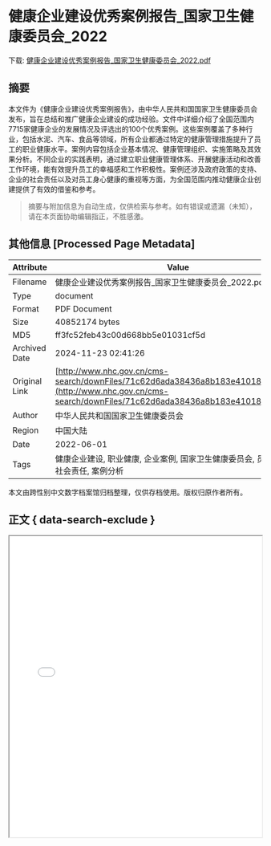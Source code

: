 # 健康企业建设优秀案例报告_国家卫生健康委员会_2022

<!-- tcd_download_link -->
下载: <a href="../健康企业建设优秀案例报告_国家卫生健康委员会_2022.pdf" download>健康企业建设优秀案例报告_国家卫生健康委员会_2022.pdf</a>
<!-- tcd_download_link_end -->

## 摘要

<!-- tcd_abstract -->
本文件为《健康企业建设优秀案例报告》，由中华人民共和国国家卫生健康委员会发布，旨在总结和推广健康企业建设的成功经验。文件中详细介绍了全国范围内7715家健康企业的发展情况及评选出的100个优秀案例。这些案例覆盖了多种行业，包括水泥、汽车、食品等领域，所有企业都通过特定的健康管理措施提升了员工的职业健康水平。案例内容包括企业基本情况、健康管理组织、实施策略及其效果分析。不同企业的实践表明，通过建立职业健康管理体系、开展健康活动和改善工作环境，能有效提升员工的幸福感和工作积极性。案例还涉及政府政策的支持、企业的社会责任以及对员工身心健康的重视等方面，为全国范围内推动健康企业创建提供了有效的借鉴和参考。

<!-- tcd_abstract_end -->

> 摘要与附加信息为自动生成，仅供检索与参考。如有错误或遗漏（未知），请在本页面协助编辑指正，不胜感激。

## 其他信息 [Processed Page Metadata]

| Attribute       | Value                                  |
|-----------------|----------------------------------------|
| Filename        | 健康企业建设优秀案例报告_国家卫生健康委员会_2022.pdf                             |
| Type            | document                                 |
| Format          | PDF Document                               |
| Size            | 40852174 bytes                           |
| MD5             | ff3fc52feb43c00d668bb5e01031cf5d                                  |
| Archived Date   | 2024-11-23 02:41:26                             |
| Original Link   | [http://www.nhc.gov.cn/cms-search/downFiles/71c62d6ada38436a8b183e41018aafa4.pdf](http://www.nhc.gov.cn/cms-search/downFiles/71c62d6ada38436a8b183e41018aafa4.pdf)                         |
| Author          | 中华人民共和国国家卫生健康委员会                               |
| Region          | 中国大陆                               |
| Date            | 2022-06-01                                 |
| Tags            | 健康企业建设, 职业健康, 企业案例, 国家卫生健康委员会, 员工健康, 社会责任, 案例分析                                 |

本文由跨性别中文数字档案馆归档整理，仅供存档使用。版权归原作者所有。


## 正文 { data-search-exclude }

<!-- tcd_main_text -->
<iframe src="../健康企业建设优秀案例报告_国家卫生健康委员会_2022.pdf" width="100%" height="600px">
    <p>无法显示PDF，请下载查看。</p>
</iframe>
<!-- tcd_main_text_end -->

